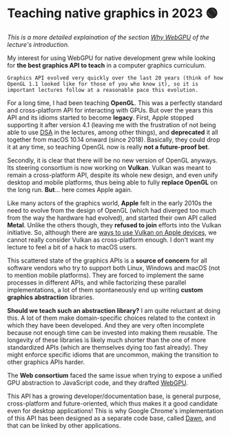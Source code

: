 Teaching native graphics in 2023 🟢
================================

*This is a more detailed explaination of the section [Why WebGPU](../introduction.md#why-webgpu) of the lecture's introduction.*

My interest for using WebGPU for native development grew while looking for **the best graphics API to teach** in a computer graphics curriculum.

```{important}
Graphics API evolved very quickly over the last 20 years (think of how OpenGL 1.1 looked like for those of you who know it), so it is important lectures follow at a reasonable pace this evolution.
```

For a long time, I had been teaching **OpenGL**. This was a perfectly standard and cross-platform API for interacting with GPUs. But over the years this API and its idioms started to become **legacy**.
First, Apple stopped supporting it after version 4.1 (leaving me with the frustration of not being able to use [DSA](https://www.khronos.org/opengl/wiki/Direct_State_Access) in the lectures, among other things), and **deprecated** it all together from macOS 10.14 onward (since 2018). Basically, they could drop it at any time, so teaching OpenGL now is really **not a future-proof bet**.

Secondly, it is clear that there will be no new version of OpenGL anyways. Its steering consortium is now working on **Vulkan**. Vulkan was meant to remain a cross-platform API, despite its whole new design, and even unify desktop and mobile platforms, thus being able to fully **replace OpenGL** on the long run. **But**... here comes Apple again.

Like many actors of the graphics world, **Apple** felt in the early 2010s the need to evolve from the design of OpenGL (which had diverged too much from the way the hardware had evolved), and started their own API called **Metal**. Unlike the others though, they **refused to join** efforts into the Vulkan initiative. So, although there are [ways to use Vulkan on Apple devices](https://www.lunarg.com/wp-content/uploads/2021/06/The-State-of-Vulkan-on-Apple-03June-2021.pdf), we cannot really consider Vulkan as cross-platform enough. I don't want my lecture to feel a bit of a hack to macOS users.

This scattered state of the graphics APIs is a **source of concern** for all software vendors who try to support both Linux, Windows and macOS (not to mention mobile platforms). They are forced to implement the same processes in different APIs, and while factorizing these parallel implementations, a lot of them spontaneously end up writing **custom graphics abstraction** libraries.

**Should we teach such an abstraction library?** I am quite reluctant at doing this. A lot of them make domain-specific choices related to the context in which they have been developed. And they are very often incomplete because not enough time can be invested into making them reusable. The longevity of these libraries is likely much shorter than the one of more standardized APIs (which are themselves dying too fast already). They might enforce specific idioms that are uncommon, making the transition to other graphics APIs harder.

The **Web consortium** faced the same issue when trying to expose a unified GPU abstraction to JavaScript code, and they drafted [WebGPU](https://gpuweb.github.io/gpuweb).

This API has a growing developer/documentation base, is general purpose, cross-platform and future-oriented, which thus makes it a good candidate even for desktop applications! This is why Google Chrome's implementation of this API has been designed as a separate code base, called [Dawn](https://dawn.googlesource.com/dawn), and that can be linked by other applications.
